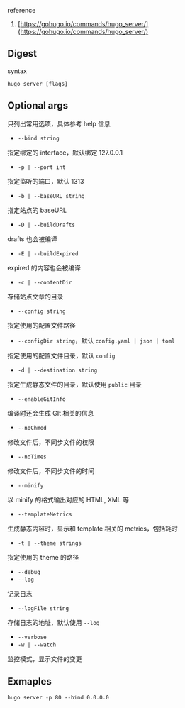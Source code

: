 reference

1.  [https://gohugo.io/commands/hugo_server/](https://gohugo.io/commands/hugo_server/)
## Digest
syntax
```
hugo server [flags]
```
## Optional args
只列出常用选项，具体参考 help 信息

- `--bind string`

指定绑定的 interface，默认绑定 127.0.0.1

- `-p | --port int`

指定监听的端口，默认 1313

- `-b | --baseURL string`

指定站点的 baseURL

- `-D | --buildDrafts`

drafts 也会被编译

- `-E | --buildExpired`

expired 的内容也会被编译

- `-c | --contentDir`

存储站点文章的目录

- `--config string`

指定使用的配置文件路径

- `--configDir string`，默认 `config.yaml | json | toml`

指定使用的配置文件目录，默认 `config`

- `-d | --destination string`

指定生成静态文件的目录，默认使用 `public` 目录

- `--enableGitInfo`

编译时还会生成 GIt 相关的信息

- `--noChmod`

修改文件后，不同步文件的权限

- `--noTimes`

修改文件后，不同步文件的时间

- `--minify`

以 minify 的格式输出对应的 HTML, XML 等

- `--templateMetrics`

生成静态内容时，显示和 template 相关的 metrics，包括耗时

- `-t | --theme strings`

指定使用的 theme 的路径

- `--debug`
- `--log`

记录日志

- `--logFile string`

存储日志的地址，默认使用 `--log`

- `--verbose`
- `-w | --watch`

监控模式，显示文件的变更
## Exmaples
```
hugo server -p 80 --bind 0.0.0.0
```
